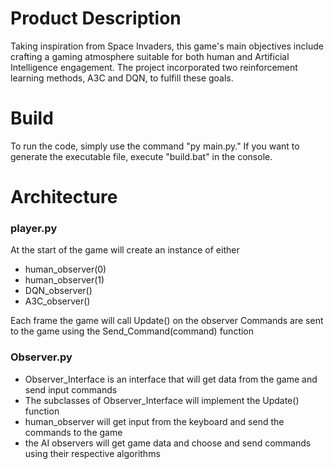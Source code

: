 # Product Description
Taking inspiration from Space Invaders, this game's main objectives include crafting a gaming atmosphere suitable for both human and Artificial Intelligence engagement. The project incorporated two reinforcement learning methods, A3C and DQN, to fulfill these goals.

# Build
To run the code, simply use the command "py main.py."
If you want to generate the executable file, execute "build.bat" in the console.

# Architecture
### player.py
At the start of the game will create an instance of either 
- human_observer(0)
- human_observer(1)
- DQN_observer()
- A3C_observer()

Each frame the game will call Update() on the observer
Commands are sent to the game using the Send_Command(command) function

### Observer.py
- Observer_Interface is an interface that will get data from the game and send input commands
- The subclasses of Observer_Interface will implement the Update() function
- human_observer will get input from the keyboard and send the commands to the game
- the AI observers will get game data and choose and send commands using their respective algorithms